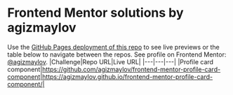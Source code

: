 # Frontend Mentor solutions by agizmaylov
Use the [GitHub Pages deployment of this repo](https://agizmaylov.github.io/frontend-mentor-solutions/) to see live previews or the table below to navigate between the repos. See profile on Frontend Mentor: [@agizmaylov](https://www.frontendmentor.io/profile/agizmaylov).
|Challenge|Repo URL|Live URL|
|---|---|---|
|Profile card component|https://github.com/agizmaylov/frontend-mentor-profile-card-component|https://agizmaylov.github.io/frontend-mentor-profile-card-component/|
